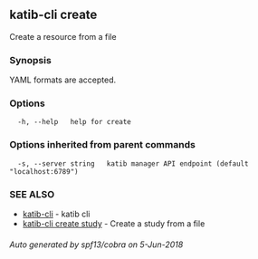 ## katib-cli create

Create a resource from a file

### Synopsis

YAML formats are accepted.

### Options

```
  -h, --help   help for create
```

### Options inherited from parent commands

```
  -s, --server string   katib manager API endpoint (default "localhost:6789")
```

### SEE ALSO

* [katib-cli](katib-cli.md)	 - katib cli
* [katib-cli create study](katib-cli_create_study.md)	 - Create a study from a file

###### Auto generated by spf13/cobra on 5-Jun-2018
